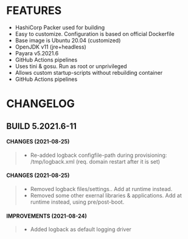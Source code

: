 # FEATURES
 * HashiCorp Packer used for building
 * Easy to customize. Configuration is based on official Dockerfile
 * Base image is Ubuntu 20.04 (customized)
 * OpenJDK v11 (jre+headless)
 * Payara v5.2021.6
 * GitHub Actions pipelines
 * Uses tini & gosu. Run as root or unprivileged
 * Allows custom startup-scripts without rebuilding container
 * GitHub Actions pipelines

# CHANGELOG
## BUILD 5.2021.6-11
#### CHANGES (2021-08-25)
> * Re-added logback configfile-path during provisioning: /tmp/logback.xml (req. domain restart after it is set)
#### CHANGES (2021-08-25)
> * Removed logback files/settings.. Add at runtime instead.
> * Removed some other exernal libraries & applications. Add at runtime instead, using pre/post-boot.
#### IMPROVEMENTS (2021-08-24)
> * Added logback as default logging driver

